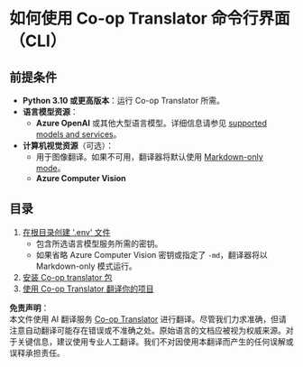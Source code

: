 <!--
CO_OP_TRANSLATOR_METADATA:
{
  "original_hash": "a5eb9b53c81804f04bc9456160e79940",
  "translation_date": "2025-05-07T14:00:41+00:00",
  "source_file": "getting_started/command-line-guide/command-line-guide.md",
  "language_code": "zh"
}
-->
# 如何使用 Co-op Translator 命令行界面（CLI）

## 前提条件

- **Python 3.10 或更高版本**：运行 Co-op Translator 所需。
- **语言模型资源**：  
  - **Azure OpenAI** 或其他大型语言模型。详细信息请参见 [supported models and services](../../../../README.md)。
- **计算机视觉资源**（可选）：  
  - 用于图像翻译。如果不可用，翻译器将默认使用 [Markdown-only mode](../markdown-only-mode.md)。  
  - **Azure Computer Vision**

## 目录

1. [在根目录创建 '.env' 文件](./create-env-file.md)  
   - 包含所选语言模型服务所需的密钥。  
   - 如果省略 Azure Computer Vision 密钥或指定了 `-md`，翻译器将以 Markdown-only 模式运行。  
1. [安装 Co-op translator 包](./install-package.md)  
1. [使用 Co-op Translator 翻译你的项目](./translator-your-project.md)

**免责声明**：  
本文件使用 AI 翻译服务 [Co-op Translator](https://github.com/Azure/co-op-translator) 进行翻译。尽管我们力求准确，但请注意自动翻译可能存在错误或不准确之处。原始语言的文档应被视为权威来源。对于关键信息，建议使用专业人工翻译。我们不对因使用本翻译而产生的任何误解或误释承担责任。